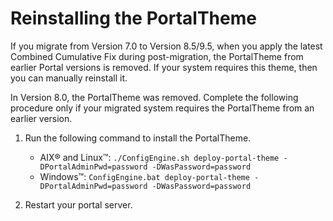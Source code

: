 # Reinstalling the PortalTheme

If you migrate from Version 7.0 to Version 8.5/9.5, when you apply the latest Combined Cumulative Fix during post-migration, the PortalTheme from earlier Portal versions is removed. If your system requires this theme, then you can manually reinstall it.

In Version 8.0, the PortalTheme was removed. Complete the following procedure only if your migrated system requires the PortalTheme from an earlier version.

1.  Run the following command to install the PortalTheme.

    -   AIX® and Linux™: `./ConfigEngine.sh deploy-portal-theme -DPortalAdminPwd=password -DWasPassword=password`
    -   Windows™: `ConfigEngine.bat deploy-portal-theme -DPortalAdminPwd=password -DWasPassword=password`

2.  Restart your portal server.



